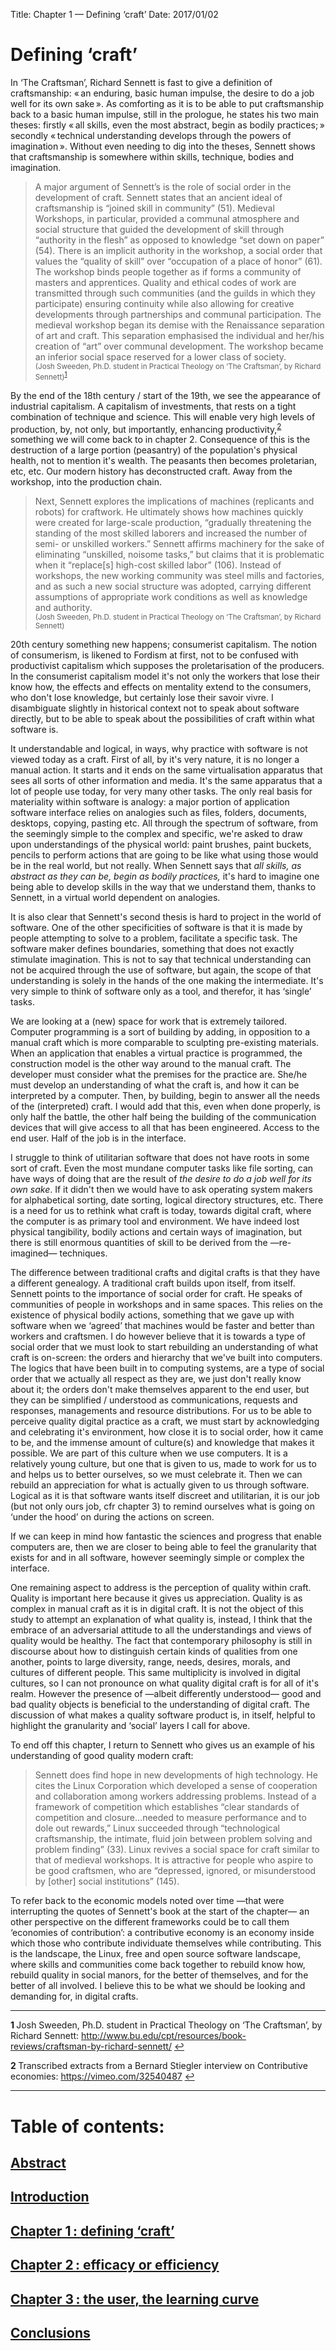 Title: Chapter 1 — Defining ‘craft’
Date: 2017/01/02

# Defining ‘craft’

In ‘The Craftsman’, Richard Sennett is fast to give a definition of craftsmanship: « an enduring, basic human impulse, the desire to do a job well for its own sake ». As comforting as it is to be able to put craftsmanship back to a basic human impulse, still in the prologue, he states his two main theses: firstly « all skills, even the most abstract, begin as bodily practices; » secondly « technical understanding develops through the powers of imagination ». Without even needing to dig into the theses, Sennett shows that craftsmanship is somewhere within skills, technique, bodies and imagination.

> A major argument of Sennett’s is the role of social order in the development of craft.  Sennett states that an ancient ideal of craftsmanship is “joined skill in community” (51).  Medieval Workshops, in particular, provided a communal atmosphere and social structure that guided the development of skill through “authority in the flesh” as opposed to knowledge “set down on paper” (54).  There is an implicit authority in the workshop, a social order that values the “quality of skill” over “occupation of a place of honor” (61).  The workshop binds people together as if forms a community of masters and apprentices.  Quality and ethical codes of work are transmitted through such communities (and the guilds in which they participate) ensuring continuity while also allowing for creative developments through partnerships and communal participation.  The medieval workshop began its demise with the Renaissance separation of art and craft.  This separation emphasised the individual and her/his creation of “art” over communal development.  The workshop became an inferior social space reserved for a lower class of society. <br><small>(Josh Sweeden, Ph.D. student in Practical Theology on ‘The Craftsman’, by Richard Sennett)<sup id="a1">[1](#f1)</sup></small>

By the end of the 18th century / start of the 19th, we see the appearance of industrial capitalism. A capitalism of investments, that rests on a tight combination of technique and science. This will enable very high levels of production, by, not only, but importantly, enhancing productivity,<sup id="a2">[2](#f2)</sup> something we will come back to in chapter 2. Consequence of this is the destruction of a large portion (peasantry) of the population's physical health, not to mention it's wealth. The peasants then becomes proletarian, etc, etc. Our modern history has deconstructed craft. Away from the workshop, into the production chain.

> Next, Sennett explores the implications of machines (replicants and robots) for craftwork.  He ultimately shows how machines quickly were created for large-scale production, “gradually threatening the standing of the most skilled laborers and increased the number of semi- or unskilled workers.”  Sennett affirms machinery for the sake of eliminating “unskilled, noisome tasks,” but claims that it is problematic when it “replace[s] high-cost skilled labor” (106).  Instead of workshops, the new working community was steel mills and factories, and as such a new social structure was adopted, carrying different assumptions of appropriate work conditions as well as knowledge and authority. <br><small>(Josh Sweeden, Ph.D. student in Practical Theology on ‘The Craftsman’, by Richard Sennett)</small>

20th century something new happens; consumerist capitalism. The notion of consumerism, is likened to Fordism at first, not to be confused with productivist capitalism which supposes the proletarisation of the producers<!--—the workers, that then become proletarian, who then would lose all of their professional know how-->. In the consumerist capitalism model it's not only the workers that lose their know how, the effects and effects on mentality extend to the consumers, who don't lose knowledge, but certainly lose their savoir vivre. I disambiguate slightly in historical context not to speak about software directly, but to be able to speak about the possibilities of craft within what software is.

It understandable and logical, in ways, why practice with software is not viewed today as a craft. First of all, by it's very nature, it is no longer a manual action. It starts and it ends on the same virtualisation apparatus that sees all sorts of other information and media. It's the same apparatus that a lot of people use today, for very many other tasks. The only real basis for materiality within software is analogy: a major portion of application software interface relies on analogies such as files, folders, documents, desktops, copying, pasting etc. All through the spectrum of software, from the seemingly simple to the complex and specific, we're asked to draw upon understandings of the physical world: paint brushes, paint buckets, pencils to perform actions that are going to be like what using those would be in the real world, but not really. When Sennett says that *all skills, as abstract as they can be, begin as bodily practices,* it's hard to imagine one being able to develop skills in the way that we understand them, thanks to Sennett, in a virtual world dependent on analogies.

It is also clear that Sennett's second thesis is hard to project in the world of software. One of the other specificities of software is that it is made by people attempting to solve to a problem, facilitate a specific task. The software maker defines boundaries, something that does not exactly stimulate imagination. This is not to say that technical understanding can not be acquired through the use of software, but again, the scope of that understanding is solely in the hands of the one making the intermediate. It's very simple to think of software only as a tool, and therefor, it has ‘single’ tasks.

We are looking at a (new) space for work that is extremely tailored. Computer programming is a sort of building by adding, in opposition to a manual craft which is more comparable to sculpting pre-existing materials. When an application that enables a virtual practice is programmed, the construction model is the other way around to the manual craft. The developer must consider what the premises for the practice are. She/he must develop an understanding of what the craft is, and how it can be interpreted by a computer. Then, by building, begin to answer all the needs of the (interpreted) craft. I would add that this, even when done properly, is only half the battle, the other half being the building of the communication devices that will give access to all that has been engineered. Access to the end user. Half of the job is in the interface.

I struggle to think of utilitarian software that does not have roots in some sort of craft. Even the most mundane computer tasks like file sorting, can have ways of doing that are the result of *the desire to do a job well for its own sake*. If it didn't then we would have to ask operating system makers for alphabetical sorting, date sorting, logical directory structures, etc. There is a need for us to rethink what craft is today, towards digital craft, where the computer is as primary tool and environment. We have indeed lost physical tangibility, bodily actions and certain ways of imagination, but there is still enormous quantities of skill to be derived from the —re-imagined— techniques.

The difference between traditional crafts and digital crafts is that they have a different genealogy. A traditional craft builds upon itself, from itself. Sennett points to the importance of social order for craft. He speaks of communities of people in workshops and in same spaces. This relies on the existence of physical bodily actions, something that we gave up with software when we ‘agreed’ that machines would be faster and better than workers and craftsmen. I do however believe that it is towards a type of social order that we must look to start rebuilding an understanding of what craft is on-screen: the orders and hierarchy that we've built into computers. The logics that have been built in to computing systems, are a type of social order that we actually all respect as they are, we just don't really know about it; the orders don't make themselves apparent to the end user, but they can be simplified / understood as communications, requests and responses, managements and resource distributions. For us to be able to perceive quality digital practice as a craft, we must start by acknowledging and celebrating it's environment, how close it is to social order, how it came to be, and the immense amount of culture(s) and knowledge that makes it possible. We are part of this culture when we use computers. It is a relatively young culture, but one that is given to us, made to work for us to and helps us to better ourselves, so we must celebrate it. Then we can rebuild an appreciation for what is actually given to us through software. Logical as it is that software wants itself discreet and utilitarian, it is our job (but not only ours job, cfr chapter 3) to remind ourselves what is going on ‘under the hood’ on during the actions on screen.

If we can keep in mind how fantastic the sciences and progress that enable computers are, then we are closer to being able to feel the granularity that exists for and in all software, however seemingly simple or complex the interface.

One remaining aspect to address is the perception of quality within craft. Quality is important here because it gives us appreciation. Quality is as complex in manual craft as it is in digital craft. It is not the object of this study to attempt an explanation of what quality is, instead, I think that the embrace of an adversarial attitude to all the understandings and views of quality would be healthy. The fact that contemporary philosophy is still in discourse about how to distinguish certain kinds of qualities from one another, points to large diversity, range, needs, desires, morals, and cultures of different people. This same multiplicity is involved in digital cultures, so I can not pronounce on what quality digital craft is for all of it's realm. However the presence of —albeit differently understood— good and bad quality objects is beneficial to the understanding of digital craft. The discussion of what makes a quality software product is, in itself, helpful to highlight the granularity and ‘social’ layers I call for above.

To end off this chapter, I return to Sennett who gives us an example of his understanding of good quality modern craft:

> Sennett does find hope in new developments of high technology.  He cites the Linux Corporation which developed a sense of cooperation and collaboration among workers addressing problems.  Instead of a framework of competition which establishes “clear standards of competition and closure…needed to measure performance and to dole out rewards,” Linux succeeded through “technological craftsmanship, the intimate, fluid join between problem solving and problem finding” (33).  Linux revives a social space for craft similar to that of medieval workshops.  It is attractive for people who aspire to be good craftsmen, who are “depressed, ignored, or misunderstood by [other] social institutions” (145).

To refer back to the economic models noted over time —that were interrupting the quotes of Sennett's book at the start of the chapter— an other perspective on the different frameworks could be to call them ‘economies of contribution’: a contributive economy is an economy inside which those who contribute individuate themselves while contributing. This is the landscape, the Linux, free and open source software landscape, where skills and communities come back together to rebuild know how, rebuild quality in social manors, for the better of themselves, and for the better of all involved. I believe this to be what we should be looking and demanding for, in digital crafts.

---

<b id="f1">1 </b>Josh Sweeden, Ph.D. student in Practical Theology on ‘The Craftsman’, by Richard Sennett: http://www.bu.edu/cpt/resources/book-reviews/craftsman-by-richard-sennett/ [↩](#a1)

<b id="f2">2 </b>Transcribed extracts from a Bernard Stiegler interview on Contributive economies: https://vimeo.com/32540487 [↩](#a2)

---

# Table of contents:
## [Abstract](#)
## [Introduction](#)
## [Chapter 1 : defining ‘craft’](/chapter-1-defining-craft.html)
## [Chapter 2 : efficacy or efficiency](/chapter-2-efficacy-or-efficiency.html)
## [Chapter 3 : the user, the learning curve](/chapter-3-the-user-the-learning-curve.html)
## [Conclusions](/dissertation-conclusions.html)
